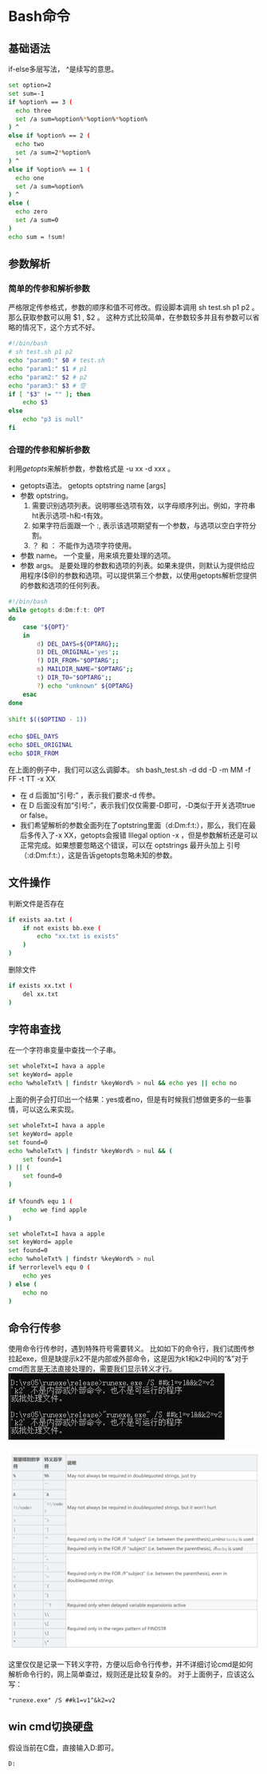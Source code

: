 # Bash命令

## 基础语法
if-else多层写法， ^是续写的意思。
```bash
set option=2
set sum=-1
if %option% == 3 ( 
  echo three 
  set /a sum=%option%*%option%*%option%
) ^
else if %option% == 2 ( 
  echo two 
  set /a sum=2*%option%
) ^
else if %option% == 1 ( 
  echo one 
  set /a sum=%option% 
) ^
else ( 
  echo zero 
  set /a sum=0 
)
echo sum = !sum!
```

## 参数解析
### 简单的传参和解析参数
严格限定传参格式，参数的顺序和值不可修改。假设脚本调用 sh test.sh p1 p2 。
那么获取参数可以用 $1 , $2 。
这种方式比较简单，在参数较多并且有参数可以省略的情况下，这个方式不好。
```bash
#!/bin/bash
# sh test.sh p1 p2
echo "param0:" $0 # test.sh
echo "param1:" $1 # p1
echo "param2:" $2 # p2
echo "param3:" $3 # 空
if [ "$3" != "" ]; then
    echo $3
else
    echo "p3 is null"
fi
```
### 合理的传参和解析参数
利用*getopts*来解析参数，参数格式是 -u xx -d xxx 。
* getopts语法。
  getopts optstring name [args]
* 参数 optstring。
  1. 需要识别选项列表。说明哪些选项有效，以字母顺序列出。例如，字符串ht表示选项-h和-t有效。
  2. 如果字符后面跟一个 :, 表示该选项期望有一个参数，与选项以空白字符分割。
  3. ？ 和 ： 不能作为选项字符使用。
* 参数 name。
  一个变量，用来填充要处理的选项。
* 参数 args。
  是要处理的参数和选项的列表。如果未提供，则默认为提供给应用程序($@)的参数和选项。可以提供第三个参数，以使用getopts解析您提供的参数和选项的任何列表。

```bash
#!/bin/bash
while getopts d:Dm:f:t: OPT
do
    case "${OPT}" 
    in
        d) DEL_DAYS=${OPTARG};;
        D) DEL_ORIGINAL='yes';;
        f) DIR_FROM="$OPTARG";;
        m) MAILDIR_NAME="$OPTARG";;
        t) DIR_TO="$OPTARG";;
        ?) echo "unknown" ${OPTARG}
    esac
done
  
shift $(($OPTIND - 1))

echo $DEL_DAYS
echo $DEL_ORIGINAL
echo $DIR_FROM
```
在上面的例子中，我们可以这么调脚本。
sh bash_test.sh -d dd -D -m MM -f FF -t TT -x XX
* 在 d 后面加“引号:” ，表示我们要求-d 传参。
* 在 D 后面没有加“引号:”，表示我们仅仅需要-D即可，-D类似于开关选项true or false。
* 我们希望解析的参数全面列在了optstring里面（d:Dm:f:t:），那么，我们在最后多传入了-x XX，getopts会报错 Illegal option -x ，但是参数解析还是可以正常完成。如果想要忽略这个错误，可以在 optstrings 最开头加上 引号（:d:Dm:f:t:），这是告诉getopts忽略未知的参数。

## 文件操作
判断文件是否存在
```bash
if exists aa.txt (
    if not exists bb.exe (
        echo "xx.txt is exists"
    )
)

```
删除文件
```bash
if exists xx.txt (
    del xx.txt
)
```

## 字符串查找
在一个字符串变量中查找一个子串。
``` bash
set wholeTxt=I hava a apple
set keyWord= apple
echo %wholeTxt% | findstr %keyWord% > nul && echo yes || echo no
```

上面的例子会打印出一个结果：yes或者no，但是有时候我们想做更多的一些事情，可以这么来实现。
``` bash
set wholeTxt=I hava a apple
set keyWord= apple
set found=0
echo %wholeTxt% | findstr %keyWord% > nul && (
    set found=1
) || (
    set found=0
)

if %found% equ 1 (
    echo we find apple
)
```

``` bash
set wholeTxt=I hava a apple
set keyWord= apple
set found=0
echo %wholeTxt% | findstr %keyWord% > nul 
if %errorlevel% equ 0 (
    echo yes
) else (
    echo no
)
```

## 命令行传参
使用命令行传参时，遇到特殊符号需要转义。
比如如下的命令行，我们试图传参拉起exe，但是缺提示k2不是内部或外部命令，这是因为k1和k2中间的“&”对于cmd而言是无法直接处理的，需要我们显示转义才行。
![20211001143253](https://raw.githubusercontent.com/LittleMali/docs/master/mdPics/20211001143253.png)

![20211001143426](https://raw.githubusercontent.com/LittleMali/docs/master/mdPics/20211001143426.png)

这里仅仅是记录一下转义字符，方便以后命令行传参，并不详细讨论cmd是如何解析命令行的，网上简单查过，规则还是比较复杂的。
对于上面例子，应该这么写：
```
"runexe.exe" /S ##k1=v1^&k2=v2
```

## win cmd切换硬盘
假设当前在C盘，直接输入D:即可。
```bash
D:
```